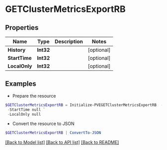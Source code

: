# GETClusterMetricsExportRB
## Properties

Name | Type | Description | Notes
------------ | ------------- | ------------- | -------------
**History** | **Int32** |  | [optional] 
**StartTime** | **Int32** |  | [optional] 
**LocalOnly** | **Int32** |  | [optional] 

## Examples

- Prepare the resource
```powershell
$GETClusterMetricsExportRB = Initialize-PVEGETClusterMetricsExportRB  -History null `
 -StartTime null `
 -LocalOnly null
```

- Convert the resource to JSON
```powershell
$GETClusterMetricsExportRB | ConvertTo-JSON
```

[[Back to Model list]](../README.md#documentation-for-models) [[Back to API list]](../README.md#documentation-for-api-endpoints) [[Back to README]](../README.md)

